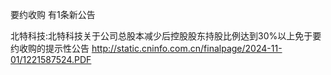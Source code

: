 要约收购 有1条新公告 

北特科技:北特科技关于公司总股本减少后控股股东持股比例达到30%以上免于要约收购的提示性公告 http://static.cninfo.com.cn/finalpage/2024-11-01/1221587524.PDF 

